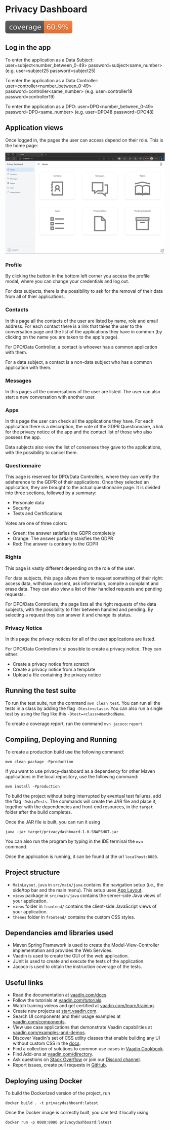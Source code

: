 # Privacy Dashboard

[![coverage](https://raw.githubusercontent.com/sifis-home/privacydashboard/gh-pages/reports/jacoco.svg 'Code Coverage')](https://sifis-home.github.io/privacydashboard/reports/index.html)

## Log in the app

To enter the application as a Data Subject: user=subject<number_between_0-49> password=subject<same_number> (e.g. user=subject25 password=subject25)

To enter the application as a Data Controller: user=controller<number_between_0-49> password=controller<same_number> (e.g. user=controller19 password=controller19)

To enter the application as a DPO: user=DPO<number_between_0-49> password=DPO<same_number> (e.g. user=DPO48 password=DPO48)

## Application views

Once logged in, the pages the user can access depend on their role. This is the home page:

![Home screen of the web app](readmeImgs\home.png)

### Profile

By clicking the button in the bottom left corner you access the profile modal, where you can change your credentials and log out.

For data subjects, there is the possibility to ask for the removal of their data from all of thier applications.

### Contacts

In this page all the contacts of the user are listed by name, role and email address. For each contact there is a link that takes the user to the conversation page and the list of the applications they have in common (by clicking on the name you are taken to the app's page). 

For DPO/Data Controller, a contact is whoever has a common application with them.

For a data subject, a contact is a non-data subject who has a common application with them.

### Messages

In this pages all the conversations of the user are listed. The user can also start a new conversation with another user.

### Apps

In this page the user can check all the applications they have. For each application there is a description, the vote of the GDPR Questionnaire, a link for the privacy notice of the app and the contact list of those who also possess the app.

Data subjects also view the list of consenses they gave to the applications, with the possibility to cancel them.

### Questionnaire

This page is reserved for DPO/Data Controllers, where they can verify the adeherence to the GDPR of their applications. Once they selected an application, they are brought to the actual questionnaire page. It is divided into three sections, followed by a summary:
- Personale data
- Security
- Tests and Certifications

Votes are one of three colors:
- Green: the answer satisfies the GDPR completely
- Orange: The answer partially staisfies the GDPR
- Red: The answer is contrary to the GDPR

### Rights

This page is vastly different depending on the role of the user.

For data subjects, this page allows them to request something of their right: access data, withdraw consent, ask information, compile a complaint and erase data. They can also view a list of thier handled requests and pending requests.

For DPO/Data Controllers, the page lists all the right requests of the data subjects, with the possibility to filter between handled and pending. By selecting a request they can answer it and change its status.

### Privacy Notice

In this page the privacy notices for all of the user applications are listed.

For DPO/Data Controllers it si possible to create a privacy notice. They can either:
- Create a privacy notice from scratch
- Create a privacy notice from a template
- Upload a file containing the privacy notice

## Running the test suite

To run the test suite, run the command `mvn clean test`. You can run all the tests in a class by adding the flag `-Dtest=<class>`. You can also run a single test by using the flag like this `-Dtest=<class>#methodName`.

To create a coverage report, run the command `mvn jacoco:report`

## Compiling, Deploying and Running

To create a production build use the following command: 

```
mvn clean package -Pproduction
```

If you want to use privacy-dashboard as a dependency for other Maven applications in the local repository, use the following command:

```
mvn install -Pproduction
```

To build the project without being interrupted by eventual test failures, add the flag `-DskipTests`.
The commands will create the JAR file and place it, together with the dependencies and front-end resources, in the `target` folder after the build completes.

Once the JAR file is built, you can run it using

```
java -jar target/privacydashboard-1.0-SNAPSHOT.jar
```

You can also run the program by typing in the IDE terminal the `mvn` command.

Once the application is running, it can be found at the url `localhost:8080`.

## Project structure

- `MainLayout.java` in `src/main/java` contains the navigation setup (i.e., the
  side/top bar and the main menu). This setup uses
  [App Layout](https://vaadin.com/components/vaadin-app-layout).
- `views` package in `src/main/java` contains the server-side Java views of your application.
- `views` folder in `frontend/` contains the client-side JavaScript views of your application.
- `themes` folder in `frontend/` contains the custom CSS styles.

## Dependancies amd libraries used
- Maven Spring Framework is used to create the Model-View-Controller implementation and provides the Web Services.
- Vaadin is used to create the GUI of the web application.
- JUnit is used to create and execute the tests of the application.
- Jacoco is used to obtain the instruction coverage of the tests.

## Useful links

- Read the documentation at [vaadin.com/docs](https://vaadin.com/docs).
- Follow the tutorials at [vaadin.com/tutorials](https://vaadin.com/tutorials).
- Watch training videos and get certified at [vaadin.com/learn/training](https://vaadin.com/learn/training).
- Create new projects at [start.vaadin.com](https://start.vaadin.com/).
- Search UI components and their usage examples at [vaadin.com/components](https://vaadin.com/components).
- View use case applications that demonstrate Vaadin capabilities at [vaadin.com/examples-and-demos](https://vaadin.com/examples-and-demos).
- Discover Vaadin's set of CSS utility classes that enable building any UI without custom CSS in the [docs](https://vaadin.com/docs/latest/ds/foundation/utility-classes). 
- Find a collection of solutions to common use cases in [Vaadin Cookbook](https://cookbook.vaadin.com/).
- Find Add-ons at [vaadin.com/directory](https://vaadin.com/directory).
- Ask questions on [Stack Overflow](https://stackoverflow.com/questions/tagged/vaadin) or join our [Discord channel](https://discord.gg/MYFq5RTbBn).
- Report issues, create pull requests in [GitHub](https://github.com/vaadin/platform).


## Deploying using Docker

To build the Dockerized version of the project, run

```
docker build . -t privacydashboard:latest
```

Once the Docker image is correctly built, you can test it locally using

```
docker run -p 8080:8080 privacydashboard:latest
```

